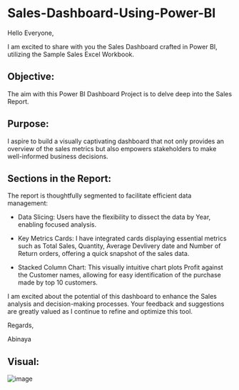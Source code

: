 # Sales-Dashboard-Using-Power-BI

Hello Everyone,

I am excited to share with you the Sales Dashboard crafted in Power BI, utilizing the Sample Sales Excel Workbook. 

## Objective:

The aim with this Power BI Dashboard Project is to delve deep into the Sales Report.

## Purpose:

I aspire to build a visually captivating dashboard that not only provides an overview of the sales metrics but also empowers stakeholders to make well-informed business decisions.

## Sections in the Report:

The report is thoughtfully segmented to facilitate efficient data management:

- Data Slicing: Users have the flexibility to dissect the data by Year, enabling focused analysis.
  
- Key Metrics Cards: I have integrated cards displaying essential metrics such as Total Sales, Quantity, Average Devlivery date and Number of Return orders, offering a quick snapshot of the sales data.

- Stacked Column Chart: This visually intuitive chart plots Profit against the Customer names, allowing for easy identification of the purchase made by top 10 customers.

I am excited about the potential of this dashboard to enhance the Sales analysis and decision-making processes. Your feedback and suggestions are greatly valued as I continue to refine and optimize this tool.

Regards,

Abinaya

## Visual:

![image](https://github.com/AbinayaAnandaKumar97/Sales-Report-using-Power-BI/assets/156929713/867e4407-523c-4797-888d-421d77749997)

